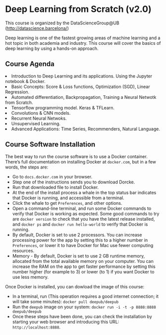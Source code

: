 # Deep Learning from Scratch (v2.0)

This course is organized by the DataScienceGroup@UB (http://datascience.barcelona/)

Deep learning is one of the fastest growing areas of machine learning and a hot topic in both academia and industry.
This course will cover the basics of deep learning by using a hands-on approach.

## Course Agenda

<li> Introduction to Deep Learning and its applications. Using the Jupyter notebook & Docker.
<li> Basic Concepts: Score & Loss functions, Optimization (SGD), Linear Regression.
<li> Automated differentiation, Backpropagation, Training a Neural Netwotk from Scratch.
<li> Tensorflow programming model. Keras & TFLearn. 
<li> Convolutions & CNN models.
<li> Recurrent Neural Netwoks.
<li> Unsupervised Learning.
<li> Advanced Applications: Time Series, Recommenders, Natural Language.

## Course Software Installation

The best way to run the course software is to use a Docker container. There’s full documentation on installing Docker at ``docker.com``, but in a few words, the steps are:

+ Go to ``docs.docker.com`` in your browser.
+ Step one of the instructions sends you to download Dorcke.
+ Run that downloaded file to install Docker.
+ At the end of the install process a whale in the top status bar indicates that Docker is running, and accessible from a terminal.
+ Click the whale to get ``Preferences``, and other options.
+ Open a command-line terminal, and run some Docker commands to verify that Docker is working as expected.
Some good commands to try are ``docker version`` to check that you have the latest release installed, and ``docker ps`` and ``docker run hello-world`` to verify that Docker is running. 
+ By default, Docker is set to use 2 processors. You can increase processing power for the app by setting this to a higher number in ``Preferences``, or lower it to have Docker for Mac use fewer computing resources.
+ Memory - By default, Docker is set to use 2 GB runtime memory, allocated from the total available memory on your computer. You can increase the RAM on the app to get faster performance by setting this number higher (for example to 3) or lower (to 1) if you want Docker to use less memory.

Once Docker is installed, you can dowload the image of this course:

+ In a terminal, run (This operation requires a good internet connection; it will take some minutes):  ``docker pull deepub/deepub``    
+ Run the ``deepub`` image on your system: ``docker run -i -t -p 8888:8888 deepub/deepub``
+ Once these steps have been done, you can check the installation by starting your web browser and introducing this  URL: ``http://localhost:8888``.
